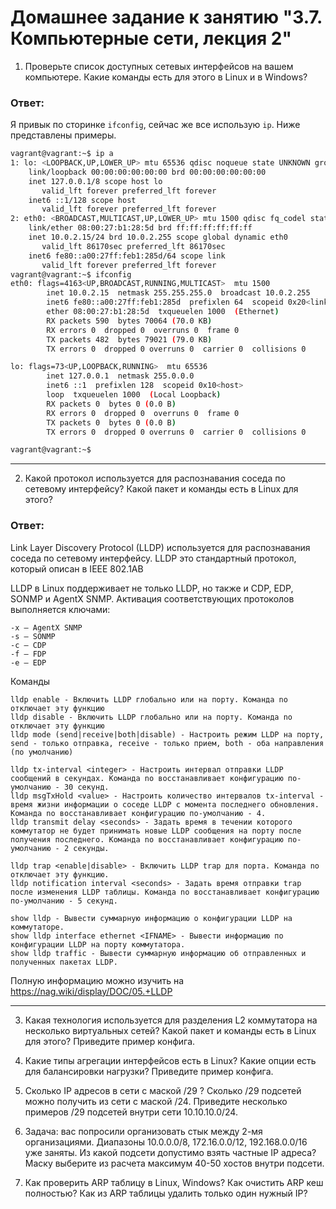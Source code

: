 # Домашнее задание к занятию "3.7. Компьютерные сети, лекция 2"

1. Проверьте список доступных сетевых интерфейсов на вашем компьютере. Какие команды есть для этого в Linux и в Windows?
### Ответ:

Я привык по сторинке `ifconfig`, сейчас же все использую `ip`. Ниже представлены примеры.
```bash
vagrant@vagrant:~$ ip a
1: lo: <LOOPBACK,UP,LOWER_UP> mtu 65536 qdisc noqueue state UNKNOWN group default qlen 1000
    link/loopback 00:00:00:00:00:00 brd 00:00:00:00:00:00
    inet 127.0.0.1/8 scope host lo
       valid_lft forever preferred_lft forever
    inet6 ::1/128 scope host 
       valid_lft forever preferred_lft forever
2: eth0: <BROADCAST,MULTICAST,UP,LOWER_UP> mtu 1500 qdisc fq_codel state UP group default qlen 1000
    link/ether 08:00:27:b1:28:5d brd ff:ff:ff:ff:ff:ff
    inet 10.0.2.15/24 brd 10.0.2.255 scope global dynamic eth0
       valid_lft 86170sec preferred_lft 86170sec
    inet6 fe80::a00:27ff:feb1:285d/64 scope link 
       valid_lft forever preferred_lft forever
vagrant@vagrant:~$ ifconfig
eth0: flags=4163<UP,BROADCAST,RUNNING,MULTICAST>  mtu 1500
        inet 10.0.2.15  netmask 255.255.255.0  broadcast 10.0.2.255
        inet6 fe80::a00:27ff:feb1:285d  prefixlen 64  scopeid 0x20<link>
        ether 08:00:27:b1:28:5d  txqueuelen 1000  (Ethernet)
        RX packets 590  bytes 70064 (70.0 KB)
        RX errors 0  dropped 0  overruns 0  frame 0
        TX packets 482  bytes 79021 (79.0 KB)
        TX errors 0  dropped 0 overruns 0  carrier 0  collisions 0

lo: flags=73<UP,LOOPBACK,RUNNING>  mtu 65536
        inet 127.0.0.1  netmask 255.0.0.0
        inet6 ::1  prefixlen 128  scopeid 0x10<host>
        loop  txqueuelen 1000  (Local Loopback)
        RX packets 0  bytes 0 (0.0 B)
        RX errors 0  dropped 0  overruns 0  frame 0
        TX packets 0  bytes 0 (0.0 B)
        TX errors 0  dropped 0 overruns 0  carrier 0  collisions 0

vagrant@vagrant:~$ 
```
---

2. Какой протокол используется для распознавания соседа по сетевому интерфейсу? Какой пакет и команды есть в Linux для этого?
### Ответ:
Link Layer Discovery Protocol (LLDP) используется для распознавания соседа по сетевому интерфейсу. 
LLDP это стандартный протокол, который описан в IEEE 802.1AB

LLDP в Linux поддерживает не только LLDP, но также и CDP, EDP, SONMP и AgentX SNMP.
Активация соответствующих протоколов выполняется ключами:
```
-x — AgentX SNMP
-s — SONMP
-c — CDP
-f — FDP
-e — EDP 
```

Команды 
```
lldp enable - Включить LLDP глобально или на порту. Команда no отключает эту функцию
lldp disable - Включить LLDP глобально или на порту. Команда no отключает эту функцию
lldp mode (send|receive|both|disable) - Настроить режим LLDP на порту, send - только отправка, receive - только прием, both - оба направления (по умолчанию)

lldp tx-interval <integer> - Настроить интервал отправки LLDP сообщений в секундах. Команда no восстанавливает конфигурацию по-умолчанию - 30 секунд.
lldp msgTxHold <value> - Настроить количество интервалов tx-interval - время жизни информации о соседе LLDP с момента последнего обновления. Команда no восстанавливает конфигурацию по-умолчанию - 4.
lldp transmit delay <seconds> - Задать время в течении которого коммутатор не будет принимать новые LLDP сообщения на порту после получения последнего. Команда no восстанавливает конфигурацию по-умолчанию - 2 секунды.

lldp trap <enable|disable> - Включить LLDP trap для порта. Команда no отключает эту функцию.
lldp notification interval <seconds> - Задать время отправки trap после изменения LLDP таблицы. Команда no восстанавливает конфигурацию по-умолчанию - 5 секунд.

show lldp - Вывести суммарную информацию о конфигурации LLDP на коммутаторе.
show lldp interface ethernet <IFNAME> - Вывести информацию по конфигурации LLDP на порту коммутатора.
show lldp traffic - Вывести суммарную информацию об отправленных и полученных пакетах LLDP.

```
Полную информацию можно изучить на https://nag.wiki/display/DOC/05.+LLDP

---

3. Какая технология используется для разделения L2 коммутатора на несколько виртуальных сетей? Какой пакет и команды есть в Linux для этого? Приведите пример конфига.


4. Какие типы агрегации интерфейсов есть в Linux? Какие опции есть для балансировки нагрузки? Приведите пример конфига.


5. Сколько IP адресов в сети с маской /29 ? Сколько /29 подсетей можно получить из сети с маской /24. Приведите несколько примеров /29 подсетей внутри сети 10.10.10.0/24.


6. Задача: вас попросили организовать стык между 2-мя организациями. Диапазоны 10.0.0.0/8, 172.16.0.0/12, 192.168.0.0/16 уже заняты. Из какой подсети допустимо взять частные IP адреса? Маску выберите из расчета максимум 40-50 хостов внутри подсети.


7. Как проверить ARP таблицу в Linux, Windows? Как очистить ARP кеш полностью? Как из ARP таблицы удалить только один нужный IP?
